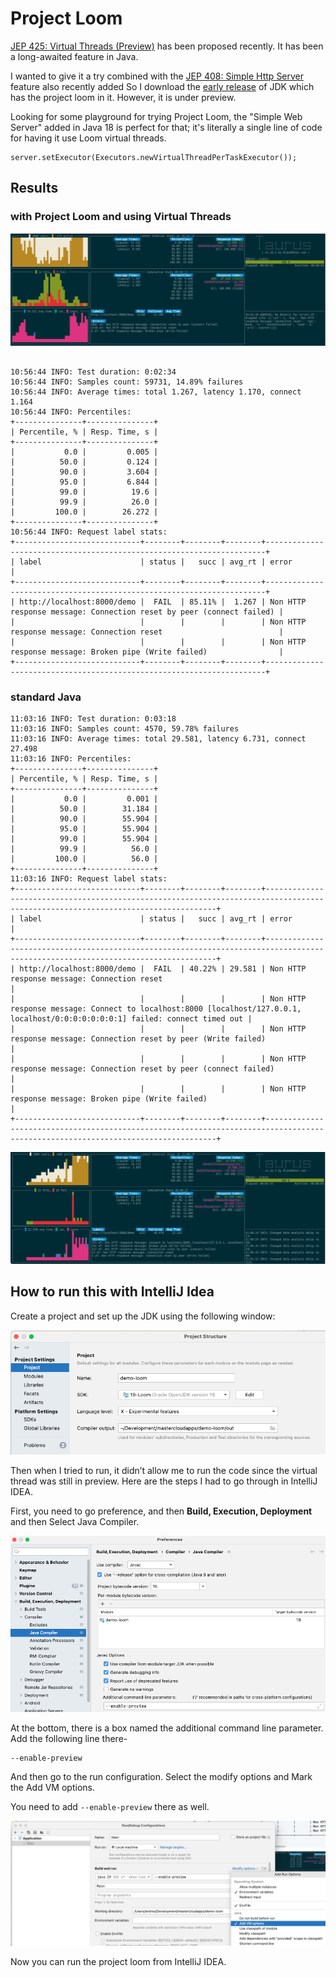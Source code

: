 # Project Loom

[JEP 425: Virtual Threads (Preview)](https://openjdk.java.net/jeps/425) has been proposed recently. It has been a long-awaited feature in Java. 

I wanted to give it a try combined with the [JEP 408: Simple Http Server](https://openjdk.org/jeps/408) feature also recently added So I download the [early release](https://jdk.java.net/loom/) of JDK which has the project loom in it. However, it is under preview. 

Looking for some playground for trying Project Loom, the "Simple Web Server" added in Java 18 is perfect for that; it's literally a single line of code for having it use Loom virtual threads.

```
server.setExecutor(Executors.newVirtualThreadPerTaskExecutor());
```

## Results

### with Project Loom and using Virtual Threads

![](withVirtualThreads.png)

```

10:56:44 INFO: Test duration: 0:02:34
10:56:44 INFO: Samples count: 59731, 14.89% failures
10:56:44 INFO: Average times: total 1.267, latency 1.170, connect 1.164
10:56:44 INFO: Percentiles:
+---------------+---------------+
| Percentile, % | Resp. Time, s |
+---------------+---------------+
|           0.0 |         0.005 |
|          50.0 |         0.124 |
|          90.0 |         3.604 |
|          95.0 |         6.844 |
|          99.0 |          19.6 |
|          99.9 |          26.0 |
|         100.0 |        26.272 |
+---------------+---------------+
10:56:44 INFO: Request label stats:
+----------------------------+--------+--------+--------+----------------------------------------------------------------------+
| label                      | status |   succ | avg_rt | error                                                                |
+----------------------------+--------+--------+--------+----------------------------------------------------------------------+
| http://localhost:8000/demo |  FAIL  | 85.11% |  1.267 | Non HTTP response message: Connection reset by peer (connect failed) |
|                            |        |        |        | Non HTTP response message: Connection reset                          |
|                            |        |        |        | Non HTTP response message: Broken pipe (Write failed)                |
+----------------------------+--------+--------+--------+----------------------------------------------------------------------+

```

### standard Java

```
11:03:16 INFO: Test duration: 0:03:18
11:03:16 INFO: Samples count: 4570, 59.78% failures
11:03:16 INFO: Average times: total 29.581, latency 6.731, connect 27.498
11:03:16 INFO: Percentiles:
+---------------+---------------+
| Percentile, % | Resp. Time, s |
+---------------+---------------+
|           0.0 |         0.001 |
|          50.0 |        31.184 |
|          90.0 |        55.904 |
|          95.0 |        55.904 |
|          99.0 |        55.904 |
|          99.9 |          56.0 |
|         100.0 |          56.0 |
+---------------+---------------+
11:03:16 INFO: Request label stats:
+----------------------------+--------+--------+--------+---------------------------------------------------------------------------------------------------------------------------------+
| label                      | status |   succ | avg_rt | error                                                                                                                           |
+----------------------------+--------+--------+--------+---------------------------------------------------------------------------------------------------------------------------------+
| http://localhost:8000/demo |  FAIL  | 40.22% | 29.581 | Non HTTP response message: Connection reset                                                                                     |
|                            |        |        |        | Non HTTP response message: Connect to localhost:8000 [localhost/127.0.0.1, localhost/0:0:0:0:0:0:0:1] failed: connect timed out |
|                            |        |        |        | Non HTTP response message: Connection reset by peer (Write failed)                                                              |
|                            |        |        |        | Non HTTP response message: Connection reset by peer (connect failed)                                                            |
|                            |        |        |        | Non HTTP response message: Broken pipe (Write failed)                                                                           |
+----------------------------+--------+--------+--------+---------------------------------------------------------------------------------------------------------------------------------+

```

![](standard.png)


## How to run this with IntelliJ Idea

Create a project and set up the JDK using the following window:

![](JDKsetup.png)

Then when I tried to run, it didn’t allow me to run the code since the virtual thread was still in preview. Here are the steps I had to go through in IntelliJ IDEA.

First, you need to go preference, and then **Build, Execution, Deployment** and then Select Java Compiler.

![](enablePreview.png)

At the bottom, there is a box named the additional command line parameter. Add the following line there-

    --enable-preview

And then go to the run configuration. Select the modify options and Mark the Add VM options.

You need to add `--enable-preview` there as well.

![](runEnablePreview.png)

Now you can run the project loom from IntelliJ IDEA.

